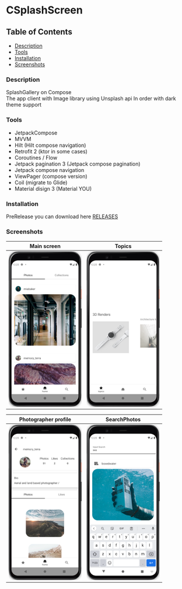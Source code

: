 # CSplashScreen

## Table of Contents

- [Description](#description)
- [Tools](#tools)
- [Installation](#installation)
- [Screenshots](#screenshots)

### Description

SplashGallery on Compose </br>
The app client with Image library using Unsplash api In order with dark theme support

### Tools

- JetpackCompose
- MVVM
- Hilt (Hilt compose navigation)
- Retrofit 2 (ktor in some cases)
- Coroutines / Flow
- Jetpack pagination 3 (Jetpack compose pagination)
- Jetpack compose navigation
- ViewPager (compose version)
- Coil (migrate to Glide)
- Material disign 3 (Material YOU)

### Installation

PreRelease you can download here [RELEASES](https://github.com/stslex/CSplashScreen/releases) 

### Screenshots

| Main screen                                            | Topics                                                   |
|--------------------------------------------------------|----------------------------------------------------------|
| <img src="./screenshots/Screenshot1.png" width="200" > | <img src="./screenshots/Screenshot2.png" width="200" >   |

| Photographer profile                                   | SearchPhotos                                             |
|--------------------------------------------------------|----------------------------------------------------------|
| <img src="./screenshots/Screenshot3.png" width="200" > | <img src="./screenshots/Screenshot4.png" width="200" >   |
